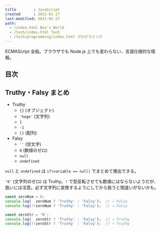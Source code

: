 ```yaml
---
title        : JavaScript
created      : 2021-01-27
last-modified: 2021-01-27
path:
  - /index.html Neo's World
  - /tech/index.html Tech
  - /tech/programming/index.html プログラミング
---
```


ECMAScript 全般。ブラウザでも Node.js 上でも変わらない、言語仕様的な情報。


## 目次


## Truthy・Falsy まとめ

- Truthy
  - `{}` (オブジェクト)
  - `'hoge'` (文字列)
  - `1`
  - `-1`
  - `[]` (配列)
- Falsy
  - `''` (空文字)
  - `0` (数値のゼロ)
  - `null`
  - `undefined`

`null` と `undefined` は `if(variable == null)` でまとめて検出できる。

`'0'` (文字列のゼロ) は Truthy。`!` で型反転させても数値にはならないようだが、扱いには注意。必ず文字列に変換するようにしてから扱うと間違いがないかも。

```javascript
const zeroNum = 0;
console.log(  zeroNum ? 'Truthy' : 'Falsy');  // → Falsy
console.log(!!zeroNum ? 'Truthy' : 'Falsy');  // → Falsy

const zeroStr = '0';
console.log(  zeroStr ? 'Truthy' : 'Falsy');  // → Truthy
console.log(!!zeroStr ? 'Truthy' : 'Falsy');  // → Truthy
```
